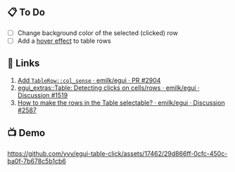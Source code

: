 ## 📋 To Do

- [ ] Change background color of the selected (clicked) row
- [ ] Add a [hover effect](https://github.com/emilk/egui/pull/2904#issuecomment-1513099627) to table rows

## 🔗 Links

1. [Add `TableRow::col_sense` · emilk/egui · PR #2904](https://github.com/emilk/egui/pull/2904)
2. [egui_extras::Table: Detecting clicks on cells/rows · emilk/egui · Discussion #1519](https://github.com/emilk/egui/discussions/1519)
3. [How to make the rows in the Table selectable? · emilk/egui · Discussion #2587](https://github.com/emilk/egui/discussions/2587)

## 📺 Demo

https://github.com/vvv/egui-table-click/assets/17462/29d866ff-0cfc-450c-ba0f-7b678c5b1cb6
